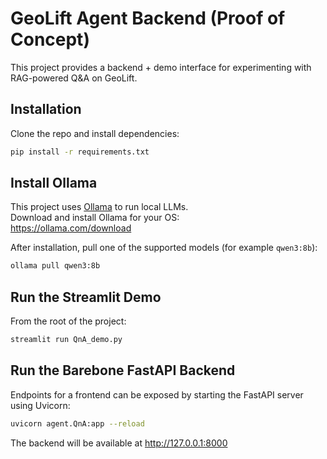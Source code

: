 # GeoLift Agent Backend (Proof of Concept)
This project provides a backend + demo interface for experimenting with RAG-powered Q&A on GeoLift.


## Installation

Clone the repo and install dependencies:

```bash
pip install -r requirements.txt
```

## Install Ollama

This project uses [Ollama](https://ollama.com/) to run local LLMs.  
Download and install Ollama for your OS:  
https://ollama.com/download  

After installation, pull one of the supported models (for example `qwen3:8b`):  

```bash
ollama pull qwen3:8b
```

## Run the Streamlit Demo

From the root of the project:
```bash
streamlit run QnA_demo.py
```

## Run the Barebone FastAPI Backend

Endpoints for a frontend can be exposed by starting the FastAPI server using Uvicorn:
```bash
uvicorn agent.QnA:app --reload
```
The backend will be available at http://127.0.0.1:8000